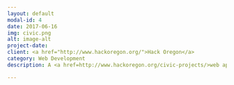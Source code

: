 ```yaml
---
layout: default
modal-id: 4
date: 2017-06-16
img: civic.png
alt: image-alt
project-date:
client: <a href="http://www.hackoregon.org/">Hack Oregon</a>
category: Web Development
description: A <a href=http://www.hackoregon.org/civic-projects/>web application</a> Built map components to be used with the HackOregon Civic open data visualization platform, using React, Leaflet.js, Mapbox, D3

---
```

